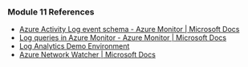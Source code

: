 ### Module 11 References



* [Azure Activity Log event schema - Azure Monitor | Microsoft Docs](https://docs.microsoft.com/en-us/azure/azure-monitor/essentials/activity-log-schema)
* [Log queries in Azure Monitor - Azure Monitor | Microsoft Docs](https://docs.microsoft.com/en-us/azure/azure-monitor/logs/log-query-overview)
* [Log Analytics Demo Environment](https://portal.loganalytics.io/demo)
* [Azure Network Watcher | Microsoft Docs](https://docs.microsoft.com/en-us/azure/network-watcher/network-watcher-monitoring-overview)
